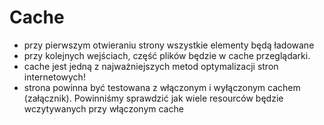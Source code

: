 # Cache
- przy pierwszym otwieraniu strony wszystkie elementy będą  ładowane
- przy kolejnych wejściach, część plików będzie w cache przeglądarki.
- cache jest jedną z najważniejszych metod optymalizacji stron internetowych!
- strona powinna być testowana z włączonym i wyłączonym cachem (załącznik). Powinniśmy sprawdzić jak wiele resourców będzie wczytywanych przy włączonym cache